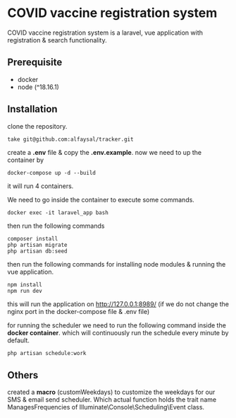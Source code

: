 # COVID vaccine registration system
COVID vaccine registration system is a laravel, vue application with registration & search functionality.

## Prerequisite
- docker
- node (^18.16.1)

## Installation

clone the repository.

```bash
take git@github.com:alfaysal/tracker.git
```
create a **.env** file & copy the **.env.example**.
now we need to up the container by
```
docker-compose up -d --build
```
it will run 4 containers.

We need to go inside the container to execute some commands.

```
docker exec -it laravel_app bash
```

then run the following commands

```
composer install
php artisan migrate
php artisan db:seed
```
then run the following commands for installing node modules & running the vue application.

```
npm install
npm run dev
```
this will run the application on http://127.0.0.1:8989/ (if we do not change the nginx port in the docker-compose file & .env file)

for running the scheduler we need to run the following command inside the **docker container**. which will continuously run the schedule every minute by default.

```
php artisan schedule:work
```

## Others
created a **macro** (customWeekdays) to customize the weekdays for our SMS & email send scheduler. Which actual function holds the trait name ManagesFrequencies of Illuminate\Console\Scheduling\Event class.
